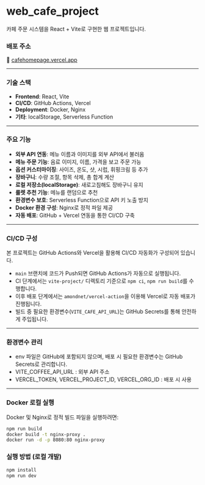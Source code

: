 # web_cafe_project

카페 주문 시스템을 React +  Vite로 구현한 웹 프로젝트입니다.

### 배포 주소

🔗 [cafehomepage.vercel.app](cafehomepage.vercel.app)


---

### 기술 스택

-  **Frontend**: React, Vite
-  **CI/CD**: GitHub Actions, Vercel
-  **Deployment**: Docker, Nginx
-  **기타**: localStorage, Serverless Function

---

### 주요 기능

-  **외부 API 연동**: 메뉴 이름과 이미지를 외부 API에서 불러옴
-  **메뉴 주문 기능**: 음료 이미지, 이름, 가격을 보고 주문 가능
-  **옵션 커스터마이징**: 사이즈, 온도, 샷, 시럽, 휘핑크림 등 추가
-  **장바구니**: 수량 조절, 항목 삭제, 총 합계 계산
-  **로컬 저장소(localStorage)**: 새로고침해도 장바구니 유지
-  **룰렛 추천 기능**: 메뉴를 랜덤으로 추천
-  **환경변수 보호**: Serverless Function으로 API 키 노출 방지
-  **Docker 환경 구성**: Nginx로 정적 파일 제공
-  **자동 배포**: GitHub + Vercel 연동을 통한 CI/CD 구축

---

### CI/CD 구성

본 프로젝트는 GitHub Actions와 Vercel을 활용해 CI/CD 자동화가 구성되어 있습니다.

- `main` 브랜치에 코드가 Push되면 GitHub Actions가 자동으로 실행됩니다.
- CI 단계에서는 `vite-project/` 디렉토리 기준으로 `npm ci`, `npm run build`를 수행합니다.
- 이후 배포 단계에서는 `amondnet/vercel-action`을 이용해 Vercel로 자동 배포가 진행됩니다.
- 빌드 중 필요한 환경변수(`VITE_CAFE_API_URL`)는 GitHub Secrets를 통해 안전하게 주입됩니다.

---

### 환경변수 관리

- env 파일은 GitHub에 포함되지 않으며, 배포 시 필요한 환경변수는 GitHub Secrets로 관리합니다.
- VITE_COFFEE_API_URL : 외부 API 주소
- VERCEL_TOKEN, VERCEL_PROJECT_ID, VERCEL_ORG_ID : 배포 시 사용

---

### Docker 로컬 실행

Docker 및 Nginx로 정적 빌드 파일을 실행하려면:

```bash
npm run build
docker build -t nginx-proxy .
docker run -d -p 8080:80 nginx-proxy
```

### 실행 방법 (로컬 개발)

```bash
npm install
npm run dev
```